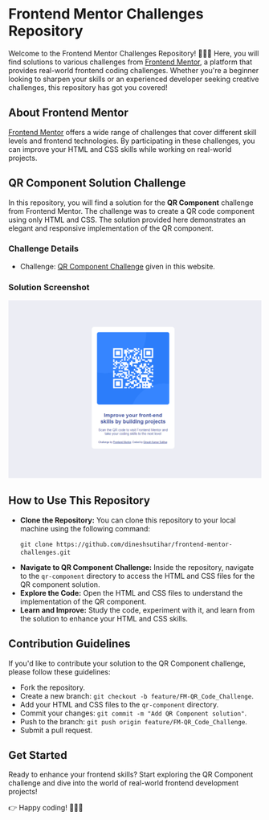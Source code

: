 # Frontend Mentor Challenges Repository

Welcome to the Frontend Mentor Challenges Repository! 👩‍💻🚀 Here, you will find solutions to various challenges from [Frontend Mentor](https://www.frontendmentor.io/), a platform that provides real-world frontend coding challenges. Whether you're a beginner looking to sharpen your skills or an experienced developer seeking creative challenges, this repository has got you covered!

## About Frontend Mentor
[Frontend Mentor](https://www.frontendmentor.io/) offers a wide range of challenges that cover different skill levels and frontend technologies. By participating in these challenges, you can improve your HTML and CSS skills while working on real-world projects.

## QR Component Solution Challenge
In this repository, you will find a solution for the **QR Component** challenge from Frontend Mentor. The challenge was to create a QR code component using only HTML and CSS. The solution provided here demonstrates an elegant and responsive implementation of the QR component.

### Challenge Details
- Challenge: [QR Component Challenge](https://www.frontendmentor.io/challenges/qr-code-component-Nv1Jq) given in this website.

### Solution Screenshot
![QR Component Solution](/design/output/Screenshot.png)


## How to Use This Repository
- **Clone the Repository:** You can clone this repository to your local machine using the following command:
  ```
  git clone https://github.com/dineshsutihar/frontend-mentor-challenges.git
  ```
- **Navigate to QR Component Challenge:** Inside the repository, navigate to the `qr-component` directory to access the HTML and CSS files for the QR component solution.
- **Explore the Code:** Open the HTML and CSS files to understand the implementation of the QR component.
- **Learn and Improve:** Study the code, experiment with it, and learn from the solution to enhance your HTML and CSS skills.

## Contribution Guidelines
If you'd like to contribute your solution to the QR Component challenge, please follow these guidelines:
- Fork the repository.
- Create a new branch: `git checkout -b feature/FM-QR_Code_Challenge`.
- Add your HTML and CSS files to the `qr-component` directory.
- Commit your changes: `git commit -m "Add QR Component solution"`.
- Push to the branch: `git push origin feature/FM-QR_Code_Challenge`.
- Submit a pull request.

## Get Started
Ready to enhance your frontend skills? Start exploring the QR Component challenge and dive into the world of real-world frontend development projects!

👉 Happy coding! 👩‍💻🎉

